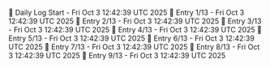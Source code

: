 📅 Daily Log Start - Fri Oct  3 12:42:39 UTC 2025
📌 Entry 1/13 - Fri Oct  3 12:42:39 UTC 2025
📌 Entry 2/13 - Fri Oct  3 12:42:39 UTC 2025
📌 Entry 3/13 - Fri Oct  3 12:42:39 UTC 2025
📌 Entry 4/13 - Fri Oct  3 12:42:39 UTC 2025
📌 Entry 5/13 - Fri Oct  3 12:42:39 UTC 2025
📌 Entry 6/13 - Fri Oct  3 12:42:39 UTC 2025
📌 Entry 7/13 - Fri Oct  3 12:42:39 UTC 2025
📌 Entry 8/13 - Fri Oct  3 12:42:39 UTC 2025
📌 Entry 9/13 - Fri Oct  3 12:42:39 UTC 2025
